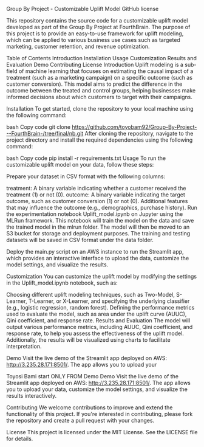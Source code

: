 Group By Project - Customizable Uplift Model
GitHub license

This repository contains the source code for a customizable uplift model developed as part of the Group By Project at FourthBrain. The purpose of this project is to provide an easy-to-use framework for uplift modeling, which can be applied to various business use cases such as targeted marketing, customer retention, and revenue optimization.

Table of Contents
Introduction
Installation
Usage
Customization
Results and Evaluation
Demo
Contributing
License
Introduction
Uplift modeling is a sub-field of machine learning that focuses on estimating the causal impact of a treatment (such as a marketing campaign) on a specific outcome (such as customer conversion). This model aims to predict the difference in the outcome between the treated and control groups, helping businesses make informed decisions about which customers to target with their campaigns.

Installation
To get started, clone the repository to your local machine using the following command:

bash
Copy code
git clone https://github.com/toyobam92/Group-By-Project---FourthBrain-/tree/final/nb.git
After cloning the repository, navigate to the project directory and install the required dependencies using the following command:

bash
Copy code
pip install -r requirements.txt
Usage
To run the customizable uplift model on your data, follow these steps:

Prepare your dataset in CSV format with the following columns:

treatment: A binary variable indicating whether a customer received the treatment (1) or not (0).
outcome: A binary variable indicating the target outcome, such as customer conversion (1) or not (0).
Additional features that may influence the outcome (e.g., demographics, purchase history).
Run the experimentation notebook Uplift_model.ipynb on Jupyter using the MLRun framework. This notebook will train the model on the data and save the trained model in the mlrun folder. The model will then be moved to an S3 bucket for storage and deployment purposes. The training and testing datasets will be saved in CSV format under the data folder.

Deploy the main.py script on an AWS instance to run the Streamlit app, which provides an interactive interface to upload the data, customize the model settings, and visualize the results.

Customization
You can customize the uplift model by modifying the settings in the Uplift_model.ipynb notebook, such as:

Choosing different uplift modeling techniques, such as Two-Model, S-Learner, T-Learner, or X-Learner, and specifying the underlying classifier (e.g., logistic regression, random forest).
Defining the performance metrics used to evaluate the model, such as area under the uplift curve (AUUC), Qini coefficient, and response rate.
Results and Evaluation
The model will output various performance metrics, including AUUC, Qini coefficient, and response rate, to help you assess the effectiveness of the uplift model. Additionally, the results will be visualized using charts to facilitate interpretation.

Demo
Visit the live demo of the Streamlit app deployed on AWS: http://3.235.28.171:8501/. The app allows you to upload your




Toyosi Bami
start ONLY FROM Demo
Demo
Visit the live demo of the Streamlit app deployed on AWS: http://3.235.28.171:8501/. The app allows you to upload your data, customize the model settings, and visualize the results interactively.

Contributing
We welcome contributions to improve and extend the functionality of this project. If you're interested in contributing, please fork the repository and create a pull request with your changes.

License
This project is licensed under the MIT License. See the LICENSE file for details.
